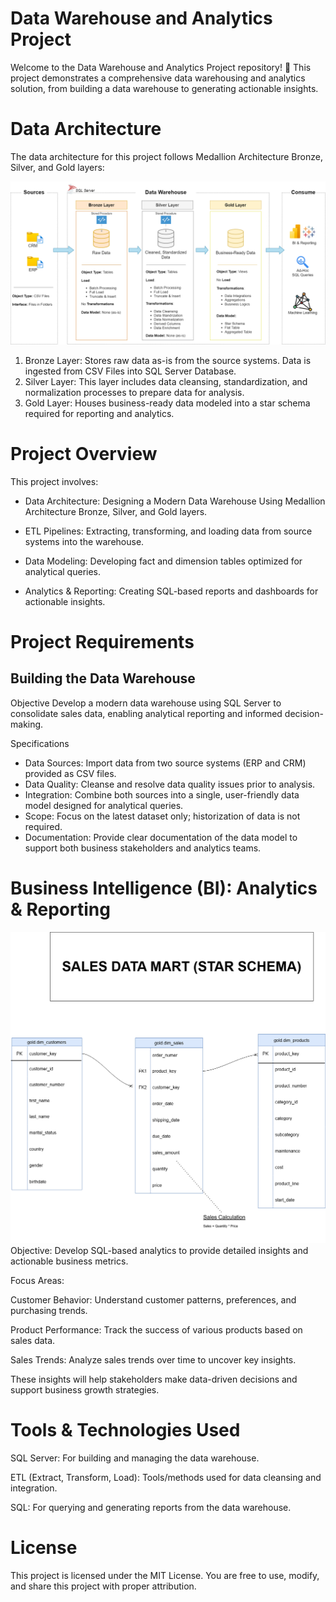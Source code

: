 # Data Warehouse and Analytics Project
Welcome to the Data Warehouse and Analytics Project repository! 🚀
This project demonstrates a comprehensive data warehousing and analytics solution, from building a data warehouse to generating actionable insights. 

# Data Architecture
The data architecture for this project follows Medallion Architecture Bronze, Silver, and Gold layers:

![data_architecture](docs/data_architecture.png)


1. Bronze Layer: Stores raw data as-is from the source systems. Data is ingested from CSV Files into SQL Server Database.
2. Silver Layer: This layer includes data cleansing, standardization, and normalization processes to prepare data for analysis.
3. Gold Layer: Houses business-ready data modeled into a star schema required for reporting and analytics.



# Project Overview 
This project involves:
* Data Architecture: Designing a Modern Data Warehouse Using Medallion Architecture Bronze, Silver, and Gold layers.
  
* ETL Pipelines: Extracting, transforming, and loading data from source systems into the warehouse.
  
* Data Modeling: Developing fact and dimension tables optimized for analytical queries.
  
* Analytics & Reporting: Creating SQL-based reports and dashboards for actionable insights.

# Project Requirements

## Building the Data Warehouse 
Objective
Develop a modern data warehouse using SQL Server to consolidate sales data, enabling analytical reporting and informed decision-making.

Specifications
* Data Sources: Import data from two source systems (ERP and CRM) provided as CSV files.
* Data Quality: Cleanse and resolve data quality issues prior to analysis.
* Integration: Combine both sources into a single, user-friendly data model designed for analytical queries.
* Scope: Focus on the latest dataset only; historization of data is not required.
* Documentation: Provide clear documentation of the data model to support both business stakeholders and analytics teams.

#  Business Intelligence (BI): Analytics & Reporting

![starschema](docs/datamodels.png)
Objective:
Develop SQL-based analytics to provide detailed insights and actionable business metrics.

Focus Areas:

Customer Behavior: Understand customer patterns, preferences, and purchasing trends.

Product Performance: Track the success of various products based on sales data.

Sales Trends: Analyze sales trends over time to uncover key insights.

These insights will help stakeholders make data-driven decisions and support business growth strategies.

# Tools & Technologies Used
SQL Server: For building and managing the data warehouse.

ETL (Extract, Transform, Load): Tools/methods used for data cleansing and integration.

SQL: For querying and generating reports from the data warehouse.


# License 
This project is licensed under the MIT License. You are free to use, modify, and share this project with proper attribution.
